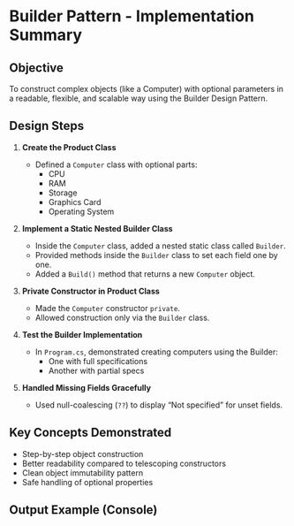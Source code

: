 # Builder Pattern - Implementation Summary

## Objective
To construct complex objects (like a Computer) with optional parameters in a readable, flexible, and scalable way using the Builder Design Pattern.

## Design Steps

1. **Create the Product Class**
   - Defined a `Computer` class with optional parts:
     - CPU
     - RAM
     - Storage
     - Graphics Card
     - Operating System

2. **Implement a Static Nested Builder Class**
   - Inside the `Computer` class, added a nested static class called `Builder`.
   - Provided methods inside the `Builder` class to set each field one by one.
   - Added a `Build()` method that returns a new `Computer` object.

3. **Private Constructor in Product Class**
   - Made the `Computer` constructor `private`.
   - Allowed construction only via the `Builder` class.

4. **Test the Builder Implementation**
   - In `Program.cs`, demonstrated creating computers using the Builder:
     - One with full specifications
     - Another with partial specs

5. **Handled Missing Fields Gracefully**
   - Used null-coalescing (`??`) to display “Not specified” for unset fields.

## Key Concepts Demonstrated

- Step-by-step object construction
- Better readability compared to telescoping constructors
- Clean object immutability pattern
- Safe handling of optional properties

## Output Example (Console)

